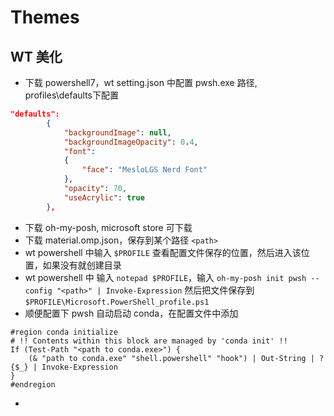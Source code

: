 # Themes

## WT 美化

- 下载 powershell7，wt setting.json 中配置 pwsh.exe 路径, profiles\defaults下配置
```json
"defaults": 
        {
            "backgroundImage": null,
            "backgroundImageOpacity": 0.4,
            "font": 
            {
                "face": "MesloLGS Nerd Font"
            },
            "opacity": 70,
            "useAcrylic": true
        },
```
- 下载 oh-my-posh, microsoft store 可下载
- 下载 material.omp.json，保存到某个路径 `<path>`
- wt powershell 中输入 `$PROFILE` 查看配置文件保存的位置，然后进入该位置，如果没有就创建目录
- wt powershell 中 输入 `notepad $PROFILE`，输入 `oh-my-posh init pwsh --config "<path>" | Invoke-Expression` 然后把文件保存到 `$PROFILE\Microsoft.PowerShell_profile.ps1`
- 顺便配置下 pwsh 自动启动 conda，在配置文件中添加
```  
#region conda initialize
# !! Contents within this block are managed by 'conda init' !!
If (Test-Path "<path to conda.exe>") {
    (& "path to conda.exe" "shell.powershell" "hook") | Out-String | ?{$_} | Invoke-Expression
}
#endregion
```
- 
